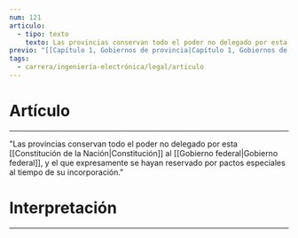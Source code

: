 ```yaml
---
num: 121
articulo:
  - tipo: texto
    texto: Las provincias conservan todo el poder no delegado por esta Constitución al Gobierno federal, y el que expresamente se hayan reservado por pactos especiales al tiempo de su incorporación.
previo: "[[Capítulo 1, Gobiernos de provincia|Capítulo 1, Gobiernos de provincia]]"
tags:
  - carrera/ingeniería-electrónica/legal/articulo
---
```

# Artículo
---
"Las provincias conservan todo el poder no delegado por esta [[Constitución de la Nación|Constitución]] al [[Gobierno federal|Gobierno federal]], y el que expresamente se hayan reservado por pactos especiales al tiempo de su incorporación."

# Interpretación
---
